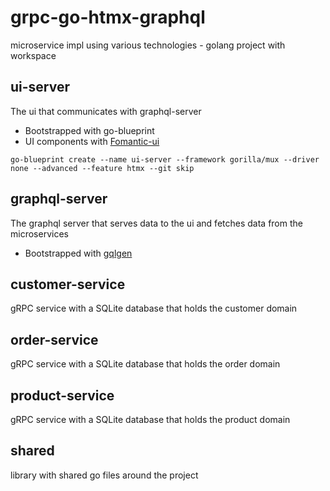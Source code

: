 # grpc-go-htmx-graphql

microservice impl using various technologies - golang project with workspace

## ui-server

The ui that communicates with graphql-server

* Bootstrapped with go-blueprint
* UI components with [Fomantic-ui](https://fomantic-ui.com/)

`go-blueprint create --name ui-server --framework gorilla/mux --driver none --advanced --feature htmx --git skip`

## graphql-server

The graphql server that serves data to the ui and fetches data from the microservices

* Bootstrapped with [gqlgen](https://gqlgen.com/)

## customer-service

gRPC service with a SQLite database that holds the customer domain

## order-service

gRPC service with a SQLite database that holds the order domain

## product-service

gRPC service with a SQLite database that holds the product domain

## shared

library with shared go files around the project



